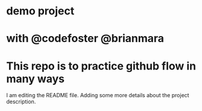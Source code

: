 # demo project

# with @codefoster @brianmara

# This repo is to practice github flow in many ways 

I am editing the README file. Adding some more details about the project description.
